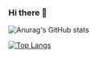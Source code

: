 ### Hi there 👋
![Anurag's GitHub stats](https://github-readme-stats.vercel.app/api?username=nerya0001&show_icons=true&theme=radical&hide=prs)  

[![Top Langs](https://github-readme-stats.vercel.app/api/top-langs/?username=nerya0001&layout=compact&theme=radical)](https://github.com/nerya0001/github-readme-stats)


<!--
**nerya0001/nerya0001** is a ✨ _special_ ✨ repository because its `README.md` (this file) appears on your GitHub profile.

Here are some ideas to get you started:

- 🔭 I’m currently working on ...
- 🌱 I’m currently learning ...
- 👯 I’m looking to collaborate on ...
- 🤔 I’m looking for help with ...
- 💬 Ask me about ...
- 📫 How to reach me: ...
- 😄 Pronouns: ...
- ⚡ Fun fact: ...
-->
